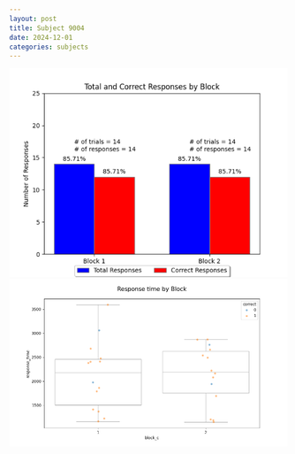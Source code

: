 ```yaml
---
layout: post
title: Subject 9004
date: 2024-12-01
categories: subjects
---
```


![](data/9004/run-34/9004_ATS_responses.png)
![](data/9004/run-34/9004_ATS_rt.png)
